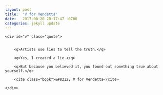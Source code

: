 ```yaml
---
layout: post
title:  "V for Vendetta"
date:   2017-08-20 20:17:47 -0700
categories: jekyll update
---
```


<div id="v-wrapper">

	<div id="v" class="quote">


		<q>Artists use lies to tell the truth.</q>

		<q>Yes, I created a lie.</q>

		<q>But because you believed it, you found out something true about yourself.</q>

		<cite class="book">&#8212; V for Vendetta</cite>

	</div>

</div>